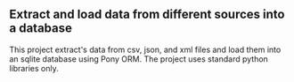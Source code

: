 ## Extract and load data from different sources into a database
This project extract's data from csv, json, and xml files and load them into an sqlite  database using Pony ORM. The project uses standard python libraries only. 